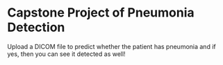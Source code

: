 # Capstone Project of Pneumonia Detection

Upload a DICOM file to predict whether the patient has pneumonia and if yes, then you can see it detected as well!
